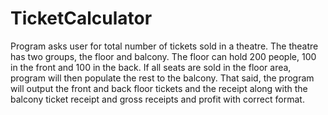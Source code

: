 # TicketCalculator
Program asks user for total number of tickets sold in a theatre. The theatre has two groups, the floor and balcony. The floor can hold 200 people, 100 in the front and 100 in the back. If all seats are sold in the floor area, program will then populate the rest to the balcony. That said, the program will output the front and back floor tickets and the receipt along with the balcony ticket receipt and gross receipts and profit with correct format.
